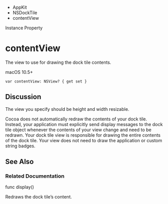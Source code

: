 

- AppKit
- NSDockTile
-  contentView 

Instance Property

# contentView

The view to use for drawing the dock tile contents.

macOS 10.5+

``` source
var contentView: NSView? { get set }
```

## Discussion

The view you specify should be height and width resizable.

Cocoa does not automatically redraw the contents of your dock tile. Instead, your application must explicitly send display messages to the dock tile object whenever the contents of your view change and need to be redrawn. Your dock tile view is responsible for drawing the entire contents of the dock tile. Your view does not need to draw the application or custom string badges.

## See Also

### Related Documentation

func display()

Redraws the dock tile’s content.

